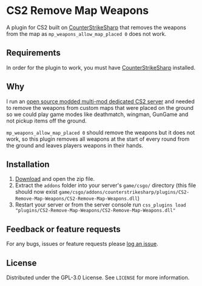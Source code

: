 # CS2 Remove Map Weapons
  
A plugin for CS2 built on [CounterStrikeSharp](https://docs.cssharp.dev/) that removes the weapons from the map as `mp_weapons_allow_map_placed 0` does not work.

## Requirements

In order for the plugin to work, you must have [CounterStrikeSharp](https://docs.cssharp.dev/guides/getting-started/) installed.

## Why

I run an [open source modded multi-mod dedicated CS2 server](https://github.com/kus/cs2-modded-server) and needed to remove the weapons from custom maps that were placed on the ground so we could play game modes like deathmatch, wingman, GunGame and not pickup items off the ground.

`mp_weapons_allow_map_placed 0` should remove the weapons but it does not work, so this plugin removes all weapons at the start of every round from the ground and leaves players weapons in their hands.

## Installation

1) [Download](https://github.com/kus/CS2-Remove-Map-Weapons/releases/) and open the zip file.
2) Extract the `addons` folder into your server's `game/csgo/` directory (this file should now exist `game/csgo/addons/counterstrikesharp/plugins/CS2-Remove-Map-Weapons/CS2-Remove-Map-Weapons.dll`)
3) Restart your server or from the server console run `css_plugins load "plugins/CS2-Remove-Map-Weapons/CS2-Remove-Map-Weapons.dll"`

## Feedback or feature requests

For any bugs, issues or feature requests please [log an issue](https://github.com/kus/CS2-Remove-Map-Weapons/issues/).

## License

Distributed under the GPL-3.0 License. See `LICENSE` for more information.
